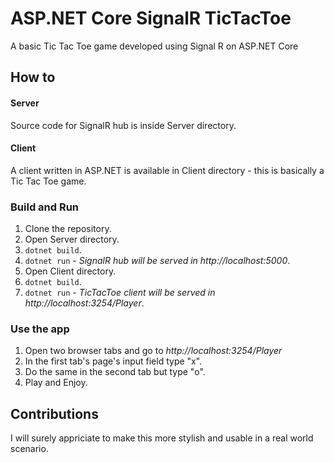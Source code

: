 # ASP.NET Core SignalR TicTacToe
A basic Tic Tac Toe game developed using Signal R on ASP.NET Core

## How to 
#### Server
Source code for SignalR hub is inside Server directory. 
#### Client
A client written in ASP.NET is available in Client directory - this is basically a Tic Tac Toe game.
### Build and Run
1. Clone the repository.
2. Open Server directory.
3. `dotnet build`.
4. `dotnet run` - _SignalR hub will be served in http://localhost:5000_.
5. Open Client directory.
6. `dotnet build`.
7. `dotnet run` - _TicTacToe client will be served in http://localhost:3254/Player_.
### Use the app
1. Open two browser tabs and go to _http://localhost:3254/Player_
2. In the first tab's page's input field type "x".
3. Do the same in the second tab but type "o".
4. Play and Enjoy.

## Contributions
I will surely appriciate to make this more stylish and usable in a real world scenario.
